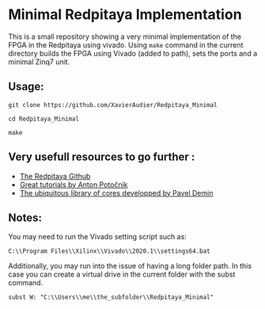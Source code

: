 # Minimal Redpitaya Implementation

This is a small repository showing a very minimal implementation of the FPGA in the Redpitaya using vivado.
Using `make` command in the current directory builds the FPGA using Vivado (added to path), sets the ports and a minimal Zinq7 unit.

## Usage:
`git clone https://github.com/XavierAudier/Redpitaya_Minimal`

`cd Redpitaya_Minimal`

`make`

## Very usefull resources to go further :
- [The Redpitaya Github](https://github.com/RedPitaya/RedPitaya)
- [Great tutorials by Anton Potočnik](https://github.com/apotocnik/redpitaya_guide)
- [The ubiquitous library of cores developped by Pavel Demin](https://github.com/pavel-demin/red-pitaya-notes)

## Notes:
You may need to run the Vivado setting script such as:

`C:\\Program Files\\Xilinx\\Vivado\\2020.1\\settings64.bat`

Additionally, you may run into the issue of having a long folder path.
In this case you can create a  virtual drive in the current folder with the subst command.

`subst W: "C:\\Users\\me\\the_subfolder\\Redpitaya_Minimal"`
